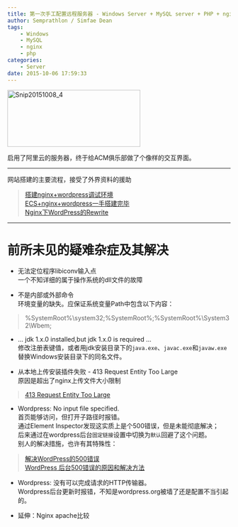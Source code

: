 ```yaml
---
title: 第一次手工配置远程服务器 - Windows Server + MySQL server + PHP + nginx
author: Semprathlon / Simfae Dean
tags:
	- Windows
	- MySQL
	- nginx
	- php
categories:
	- Server
date: 2015-10-06 17:59:33
---
```

<a href="/blog/uploads/2015/10/Snip20151008_4.png"><img src="/blog/uploads/2015/10/Snip20151008_4-300x128.png" alt="Snip20151008_4" width="300" height="128" class="alignnone size-medium wp-image-1314" /></a>

启用了阿里云的服务器，终于给ACM俱乐部做了个像样的交互界面。

-----
网站搭建的主要流程，接受了外界资料的援助<!--more-->
> [搭建nginx+wordpress调试环境](http://www.vimer.cn/2012/01/%E6%90%AD%E5%BB%BAnginxwordpress%E8%B0%83%E8%AF%95%E7%8E%AF%E5%A2%83.html/comment-page-1)   
> [ECS+nginx+wordpress一手搭建完毕](http://www.thinksaas.cn/group/topic/346481/)   
> [Nginx下WordPress的Rewrite](http://www.ccvita.com/336.html)  
 
-----
前所未见的疑难杂症及其解决
====

- 无法定位程序libiconv输入点   
一个不知详细的属于操作系统的dll文件的故障   
   
- 不是内部或外部命令   
环境变量的缺失。应保证系统变量Path中包含以下内容：   
> %SystemRoot%\system32;%SystemRoot%;%SystemRoot%\System32\Wbem;   

- ... jdk 1.x.0 installed,but jdk 1.x.0 is required ...   
修改注册表键值，或者用jdk安装目录下的`java.exe`、`javac.exe`和`javaw.exe`替换Windows安装目录下的同名文件。   

- 从本地上传安装插件失败 - 413 Request Entity Too Large   
原因是超出了nginx上传文件大小限制   
> [413 Request Entity Too Large](http://www.nginx.cn/837.html)   

- Wordpress: No input file specified.   
首页能够访问，但打开子路径时报错。   
通过Element Inspector发现这实质上是个500错误，但是未能彻底解决；   
后来通过在wordpress后台`固定链接`设置中切换为`默认`回避了这个问题。   
别人的解决措施，也许有其特殊性：   
> [解决WordPress的500错误](http://tutorials.hostucan.cn/article-5075)   
> [WordPress 后台500错误的原因和解决方法](http://www.ldisp.com/a/wordpress/2013/1558.shtml)   

- Wordpress: 没有可以完成请求的HTTP传输器。   
Wordpress后台更新时报错，不知是wordpress.org被墙了还是配置不当引起的。   

* 延伸：Nginx apache比较   